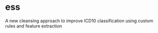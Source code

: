 # ess
A new cleansing approach to improve ICD10 classification using custom rules and feature extraction

